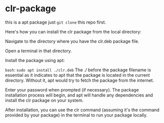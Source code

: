 # clr-package
this is a apt package just `git clone` this repo first.

Here's how you can install the clr package from the local directory:

Navigate to the directory where you have the clr.deb package file.

Open a terminal in that directory.

Install the package using apt:

`bash`:
`sudo apt install ./clr.deb`
The ./ before the package filename is essential as it indicates to apt that the package is located in the current directory. 
Without it, apt would try to fetch the package from the internet.

Enter your password when prompted (if necessary).
The package installation process will begin, and apt will handle any dependencies and install the clr package on your system.

After installation, you can use the clr command (assuming it's the command provided by your package) in the terminal to run your package locally.
